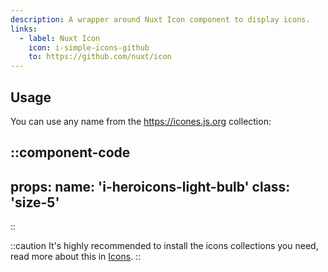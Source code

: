 ```yaml
---
description: A wrapper around Nuxt Icon component to display icons.
links:
  - label: Nuxt Icon
    icon: i-simple-icons-github
    to: https://github.com/nuxt/icon
---
```


## Usage

You can use any name from the https://icones.js.org collection:

::component-code
---
props:
  name: 'i-heroicons-light-bulb'
  class: 'size-5'
---
::

::caution
It's highly recommended to install the icons collections you need, read more about this in [Icons](/getting-started/icons#collections).
::
